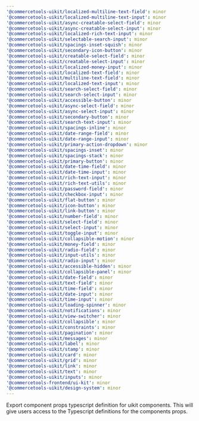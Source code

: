 ```yaml
---
'@commercetools-uikit/localized-multiline-text-field': minor
'@commercetools-uikit/localized-multiline-text-input': minor
'@commercetools-uikit/async-creatable-select-field': minor
'@commercetools-uikit/async-creatable-select-input': minor
'@commercetools-uikit/localized-rich-text-input': minor
'@commercetools-uikit/selectable-search-input': minor
'@commercetools-uikit/spacings-inset-squish': minor
'@commercetools-uikit/secondary-icon-button': minor
'@commercetools-uikit/creatable-select-field': minor
'@commercetools-uikit/creatable-select-input': minor
'@commercetools-uikit/localized-money-input': minor
'@commercetools-uikit/localized-text-field': minor
'@commercetools-uikit/multiline-text-field': minor
'@commercetools-uikit/localized-text-input': minor
'@commercetools-uikit/search-select-field': minor
'@commercetools-uikit/search-select-input': minor
'@commercetools-uikit/accessible-button': minor
'@commercetools-uikit/async-select-field': minor
'@commercetools-uikit/async-select-input': minor
'@commercetools-uikit/secondary-button': minor
'@commercetools-uikit/search-text-input': minor
'@commercetools-uikit/spacings-inline': minor
'@commercetools-uikit/date-range-field': minor
'@commercetools-uikit/date-range-input': minor
'@commercetools-uikit/primary-action-dropdown': minor
'@commercetools-uikit/spacings-inset': minor
'@commercetools-uikit/spacings-stack': minor
'@commercetools-uikit/primary-button': minor
'@commercetools-uikit/date-time-field': minor
'@commercetools-uikit/date-time-input': minor
'@commercetools-uikit/rich-text-input': minor
'@commercetools-uikit/rich-text-utils': minor
'@commercetools-uikit/password-field': minor
'@commercetools-uikit/checkbox-input': minor
'@commercetools-uikit/flat-button': minor
'@commercetools-uikit/icon-button': minor
'@commercetools-uikit/link-button': minor
'@commercetools-uikit/number-field': minor
'@commercetools-uikit/select-field': minor
'@commercetools-uikit/select-input': minor
'@commercetools-uikit/toggle-input': minor
'@commercetools-uikit/collapsible-motion': minor
'@commercetools-uikit/money-field': minor
'@commercetools-uikit/radio-field': minor
'@commercetools-uikit/input-utils': minor
'@commercetools-uikit/radio-input': minor
'@commercetools-uikit/accessible-hidden': minor
'@commercetools-uikit/collapsible-panel': minor
'@commercetools-uikit/date-field': minor
'@commercetools-uikit/text-field': minor
'@commercetools-uikit/time-field': minor
'@commercetools-uikit/date-input': minor
'@commercetools-uikit/time-input': minor
'@commercetools-uikit/loading-spinner': minor
'@commercetools-uikit/notifications': minor
'@commercetools-uikit/view-switcher': minor
'@commercetools-uikit/collapsible': minor
'@commercetools-uikit/constraints': minor
'@commercetools-uikit/pagination': minor
'@commercetools-uikit/messages': minor
'@commercetools-uikit/label': minor
'@commercetools-uikit/stamp': minor
'@commercetools-uikit/card': minor
'@commercetools-uikit/grid': minor
'@commercetools-uikit/link': minor
'@commercetools-uikit/text': minor
'@commercetools-uikit/inputs': minor
'@commercetools-frontend/ui-kit': minor
'@commercetools-uikit/design-system': minor
---
```


Export component props typescript definition for uikit components. This will give users access to the Typescript definitions for the components props.
